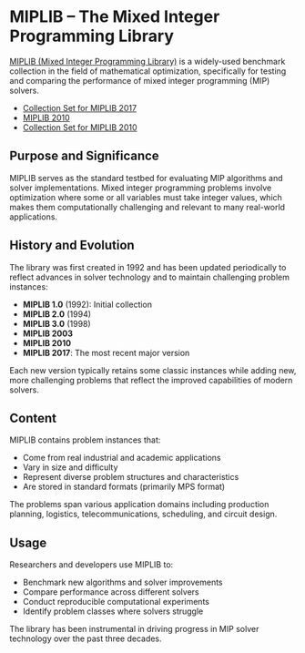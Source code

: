 # MIPLIB – The Mixed Integer Programming Library

[MIPLIB (Mixed Integer Programming Library)](https://miplib.zib.de/) is a widely-used benchmark collection in the field of mathematical optimization, specifically for testing and comparing the performance of mixed integer programming (MIP) solvers.

- [Collection Set for MIPLIB 2017](https://miplib.zib.de/tag_collection.html)
- [MIPLIB 2010](https://miplib2010.zib.de/)
- [Collection Set for MIPLIB 2010](https://miplib2010.zib.de/miplib2010.php)

## Purpose and Significance

MIPLIB serves as the standard testbed for evaluating MIP algorithms and solver implementations. Mixed integer programming problems involve optimization where some or all variables must take integer values, which makes them computationally challenging and relevant to many real-world applications.

## History and Evolution

The library was first created in 1992 and has been updated periodically to reflect advances in solver technology and to maintain challenging problem instances:

- **MIPLIB 1.0** (1992): Initial collection
- **MIPLIB 2.0** (1994)
- **MIPLIB 3.0** (1998)
- **MIPLIB 2003**
- **MIPLIB 2010**
- **MIPLIB 2017**: The most recent major version

Each new version typically retains some classic instances while adding new, more challenging problems that reflect the improved capabilities of modern solvers.

## Content

MIPLIB contains problem instances that:
- Come from real industrial and academic applications
- Vary in size and difficulty
- Represent diverse problem structures and characteristics
- Are stored in standard formats (primarily MPS format)

The problems span various application domains including production planning, logistics, telecommunications, scheduling, and circuit design.

## Usage

Researchers and developers use MIPLIB to:
- Benchmark new algorithms and solver improvements
- Compare performance across different solvers
- Conduct reproducible computational experiments
- Identify problem classes where solvers struggle

The library has been instrumental in driving progress in MIP solver technology over the past three decades.
